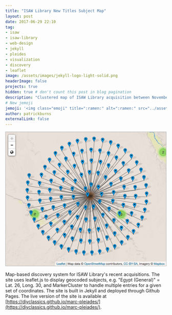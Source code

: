 ```yaml
---
title: "ISAW Library New Titles Subject Map"
layout: post
date: 2017-06-29 22:10
tag:
- isaw
- isaw-library
- web-design
- jekyll
- pleides
- visualization
- discovery
- leaflet
image: /assets/images/jekyll-logo-light-solid.png
headerImage: false
projects: true
hidden: true # don't count this post in blog pagination
description: "Clustered map of ISAW Library acquisition between November 2016 and March 2017 using Leaflet & MarkerCluster"
# New jemoji
jemoji: '<img class="emoji" title=":ramen:" alt=":ramen:" src="../assets/images/paper-icon.png" height="20" width="20" align="absmiddle">'
author: patrickburns
externalLink: false
---
```

[![Screenshot](../assets/images/marc-pleiades.png)](https://diyclassics.github.io/marc-pleiades/)

Map-based discovery system for ISAW Library's recent acquisitions. The site uses leaflet.js to display geocoded subjects, e.g. "Egypt (General)" = Lat. 26, Long. 30, and MarkerCluster to handle multiple entries for a given set of coordinates. The site is built in Jekyll and deployed through Github Pages. The live version of the site is available at [https://diyclassics.github.io/marc-pleiades/](https://diyclassics.github.io/marc-pleiades/).
